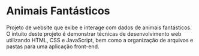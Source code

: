# Animais Fantásticos
Projeto de website que exibe e interage com dados de animais fantásticos. O intuito deste projeto é demonstrar técnicas de desenvolvimento web utilizando HTML, CSS e JavaScript, bem como a organização de arquivos e pastas para uma aplicação front-end.
